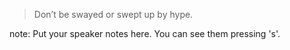 > Don’t be swayed or swept up by hype.


note:
    Put your speaker notes here.
    You can see them pressing 's'.
